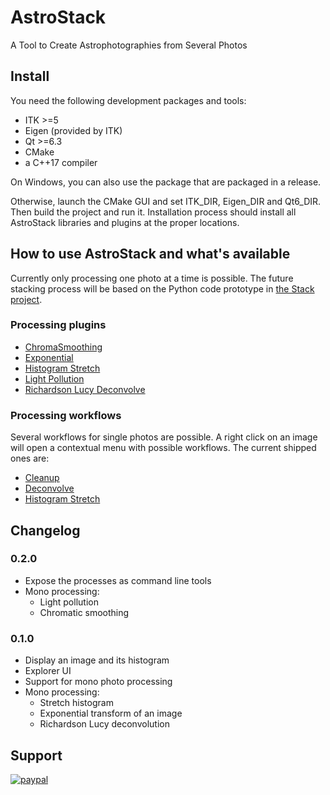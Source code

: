 # AstroStack
A Tool to Create Astrophotographies from Several Photos

## Install

You need the following development packages and tools:

* ITK >=5
* Eigen (provided by ITK)
* Qt >=6.3
* CMake
* a C++17 compiler

On Windows, you can also use the package that are packaged in a release.

Otherwise, launch the CMake GUI and set ITK_DIR, Eigen_DIR and Qt6_DIR. Then build the project and run it.
Installation process should install all AstroStack libraries and plugins at the proper locations.

## How to use AstroStack and what's available

Currently only processing one photo at a time is possible. The future stacking process will be based on the Python code prototype in [the Stack project](https://github.com/AstroStacking/Stack).

### Processing plugins

* [ChromaSmoothing](src/QtProcessing/QtProcessing/chromasmoothing.md)
* [Exponential](src/QtProcessing/QtProcessing/exponential.md)
* [Histogram Stretch](src/QtProcessing/QtProcessing/histostretch.md)
* [Light Pollution](src/QtProcessing/QtProcessing/lightpollution.md)
* [Richardson Lucy Deconvolve](src/QtProcessing/QtProcessing/rldeconvolution.md)

### Processing workflows

Several workflows for single photos are possible.
A right click on an image will open a contextual menu with possible workflows.
The current shipped ones are:

* [Cleanup](workflows/Cleanup.md)
* [Deconvolve](workflows/Deconvolve.md)
* [Histogram Stretch](workflows/HistoStretech.md)

## Changelog
### 0.2.0

* Expose the processes as command line tools
* Mono processing:
  * Light pollution
  * Chromatic smoothing

### 0.1.0

* Display an image and its histogram
* Explorer UI
* Support for mono photo processing
* Mono processing:
  * Stretch histogram
  * Exponential transform of an image
  * Richardson Lucy deconvolution

## Support

[![paypal](https://www.paypalobjects.com/en_US/i/btn/btn_donateCC_LG.gif)](https://www.paypal.com/cgi-bin/webscr?cmd=_s-xclick&hosted_button_id=VYJ38NPHF4MKL)

